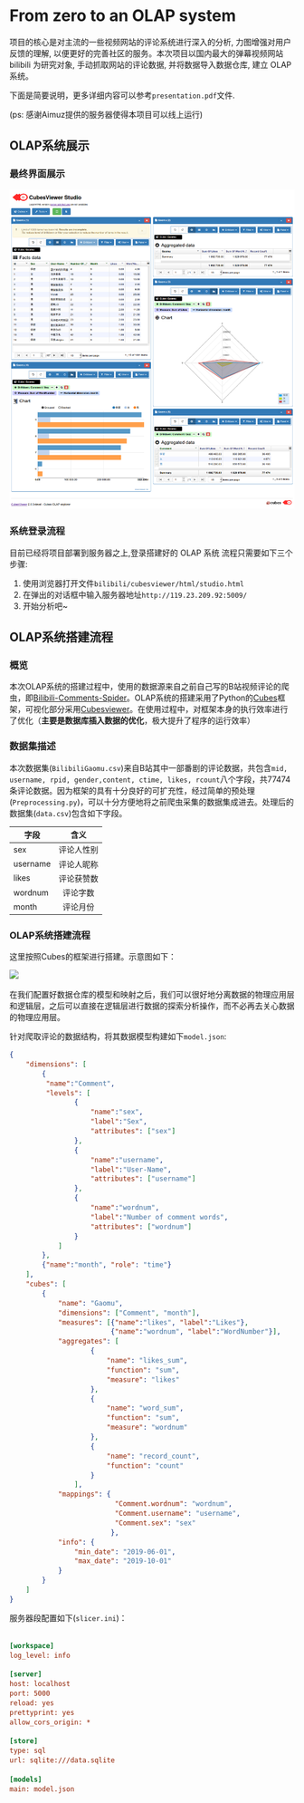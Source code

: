 # From zero to an OLAP system

项目的核心是对主流的一些视频网站的评论系统进行深入的分析, 力图增强对用户反馈的理解, 以便更好的完善社区的服务。本次项目以国内最大的弹幕视频网站 bilibili 为研究对象, 手动抓取网站的评论数据, 并将数据导入数据仓库, 建立 OLAP 系统。

下面是简要说明，更多详细内容可以参考`presentation.pdf`文件.

(ps: 感谢Aimuz提供的服务器使得本项目可以线上运行)

## OLAP系统展示

### 最终界面展示
![](bilibili/plot.png)

### 系统登录流程

目前已经将项目部署到服务器之上,登录搭建好的 OLAP 系统
流程只需要如下三个步骤:

1. 使用浏览器打开文件`bilibili/cubesviewer/html/studio.html`
2. 在弹出的对话框中输入服务器地址`http://119.23.209.92:5009/`
3. 开始分析吧~

## OLAP系统搭建流程

### 概览
本次OLAP系统的搭建过程中，使用的数据源来自之前自己写的B站视频评论的爬虫，即[Bilibili-Comments-Spider](https://github.com/shenxiangzhuang/Bilibili-Comments-Spider)。OLAP系统的搭建采用了Python的[Cubes](https://github.com/DataBrewery/cubes)框架，可视化部分采用[Cubesviewer](https://github.com/jjmontesl/cubesviewer)。在使用过程中，对框架本身的执行效率进行了优化（**主要是数据库插入数据的优化**，极大提升了程序的运行效率）

### 数据集描述
本次数据集(`BilibiliGaomu.csv`)来自B站其中一部番剧的评论数据，共包含`mid, username, rpid, gender,content, ctime, likes, rcount`八个字段，共77474条评论数据。因为框架的具有十分良好的可扩充性，经过简单的预处理(`Preprocessing.py`)，可以十分方便地将之前爬虫采集的数据集成进去。处理后的数据集(`data.csv`)包含如下字段。


| 字段   |       含义     |
|----------|:-------------:|
| sex |  评论人性别 |
| username |    评论人昵称   |
| likes | 评论获赞数 |
| wordnum | 评论字数 |
| month | 评论月份 |


### OLAP系统搭建流程


这里按照Cubes的框架进行搭建。示意图如下：


![](https://cubes.readthedocs.io/en/latest/_images/logical-to-physical.png)



在我们配置好数据仓库的模型和映射之后，我们可以很好地分离数据的物理应用层和逻辑层，之后可以直接在逻辑层进行数据的探索分析操作，而不必再去关心数据的物理应用层。

针对爬取评论的数据结构，将其数据模型构建如下`model.json`:

```json
{
    "dimensions": [
        {
         "name":"Comment",
         "levels": [
                {
                    "name":"sex",
                    "label":"Sex",
                    "attributes": ["sex"]
                },
                {
                    "name":"username",
                    "label":"User-Name",
                    "attributes": ["username"]
                },
                {
                    "name":"wordnum",
                    "label":"Number of comment words",
                    "attributes": ["wordnum"]
                }
            ]
        },
        {"name":"month", "role": "time"}
    ],
    "cubes": [
        {
            "name": "Gaomu",
            "dimensions": ["Comment", "month"],
            "measures": [{"name":"likes", "label":"Likes"},
                         {"name":"wordnum", "label":"WordNumber"}],
            "aggregates": [
                    {
                        "name": "likes_sum",
                        "function": "sum",
                        "measure": "likes"
                    },
                    {
                        "name": "word_sum",
                        "function": "sum",
                        "measure": "wordnum"
                    },
                    {
                        "name": "record_count",
                        "function": "count"
                    }
                ],
            "mappings": {
                          "Comment.wordnum": "wordnum",
                          "Comment.username": "username",
                          "Comment.sex": "sex"
                         },
            "info": {
                "min_date": "2019-06-01",
                "max_date": "2019-10-01"
            }
        }
    ]
}
```

服务器段配置如下(`slicer.ini`)：

```ini

[workspace]
log_level: info

[server]
host: localhost
port: 5000
reload: yes
prettyprint: yes
allow_cors_origin: *

[store]
type: sql
url: sqlite:///data.sqlite

[models]
main: model.json

```


